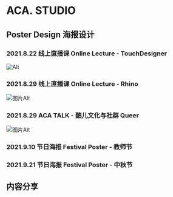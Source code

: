 # ACA. STUDIO
## Poster Design 海报设计
### 2021.8.22 线上直播课 Online Lecture - TouchDesigner
![Alt](imgaca/合成1.gif)
### 2021.8.29 线上直播课 Online Lecture - Rhino
![图片Alt](imgaca/1rhino海报.png)
### 2021.8.29 ACA TALK - 酷儿文化与社群 Queer
![图片Alt](imgaca/zi.png)
### 2021.9.10 节日海报 Festival Poster - 教师节
### 2021.9.21 节日海报 Festival Poster - 中秋节
## 内容分享
